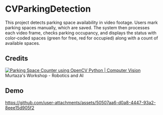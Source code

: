 # CVParkingDetection

This project detects parking space availability in video footage. Users mark parking spaces manually, which are saved. The system then processes each video frame, checks parking occupancy, and displays the status with color-coded spaces (green for free, red for occupied) along with a count of available spaces.

## Credits
[![Parking Space Counter using OpenCV Python | Computer Vision](https://img.youtube.com/vi/caKnQlCMIYI&list=LL/0.jpg)](https://www.youtube.com/watch?v=caKnQlCMIYI&list=LL) Murtaza's Workshop - Robotics and AI 

## Demo
https://github.com/user-attachments/assets/50507aa6-d0a8-4447-93a2-8eee15d905f2

